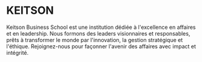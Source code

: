 # KEITSON
Keitson Business School est une institution dédiée à l'excellence en affaires et en leadership. Nous formons des leaders visionnaires et responsables, prêts à transformer le monde par l'innovation, la gestion stratégique et l'éthique. Rejoignez-nous pour façonner l'avenir des affaires avec impact et intégrité.
